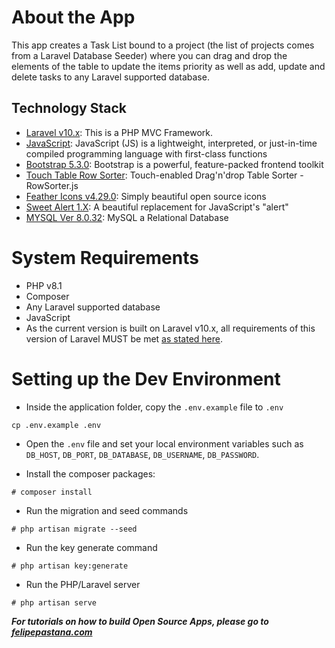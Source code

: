 # About the App

This app creates a Task List bound to a project (the list of projects comes from a Laravel Database Seeder) where you can drag and drop the elements of the table to update the items priority as well as add, update and delete tasks to any Laravel supported database.

## Technology Stack

- [Laravel v10.x](https://laravel.com): This is a PHP MVC Framework.
- [JavaScript](https://developer.mozilla.org/en-US/docs/Web/JavaScript): JavaScript (JS) is a lightweight, interpreted, or just-in-time compiled programming language with first-class functions
- [Bootstrap 5.3.0](https://getbootstrap.com/docs/5.3/getting-started/introduction/): Bootstrap is a powerful, feature-packed frontend toolkit
- [Touch Table Row Sorter](https://www.jqueryscript.net/table/touch-table-row-sorter.html): Touch-enabled Drag'n'drop Table Sorter - RowSorter.js
- [Feather Icons v4.29.0](https://feathericons.com): Simply beautiful open source icons
- [Sweet Alert 1.X](https://sweetalert.js.org/guides/): A beautiful replacement for JavaScript's "alert"
- [MYSQL Ver 8.0.32](https://www.mysql.com/): MySQL a Relational Database

# System Requirements

-   PHP v8.1 
-   Composer
-   Any Laravel supported database
-   JavaScript
-   As the current version is built on Laravel v10.x, all requirements of this version of Laravel MUST be met [as stated here](https://laravel.com/docs/10.x/deployment#server-requirements).

# Setting up the Dev Environment

-   Inside the application folder, copy the `.env.example` file to `.env`

```
cp .env.example .env
```

-   Open the `.env` file and set your local environment variables such as `DB_HOST`, `DB_PORT`, `DB_DATABASE`, `DB_USERNAME`, `DB_PASSWORD`.

-   Install the composer packages:

```
# composer install
```

- Run the migration and seed commands

```
# php artisan migrate --seed
```

- Run the key generate command
```
# php artisan key:generate
```

- Run the PHP/Laravel server

```
# php artisan serve 
```

***For tutorials on how to build Open Source Apps, please go to [felipepastana.com](https://felipepastana.com)***

